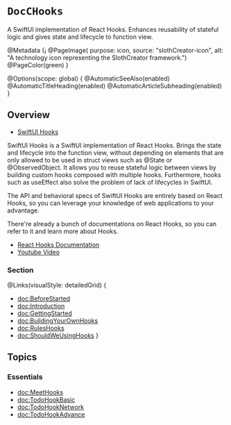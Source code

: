 # ``DocCHooks``

A SwiftUI implementation of React Hooks. Enhances reusability of stateful logic and gives state and lifecycle to function view.

@Metadata {¡
  @PageImage(
             purpose: icon, 
             source: "slothCreator-icon", 
             alt: "A technology icon representing the SlothCreator framework.")
  @PageColor(green)
}

@Options(scope: global) {
  @AutomaticSeeAlso(enabled)
  @AutomaticTitleHeading(enabled)
  @AutomaticArticleSubheading(enabled)
}

## Overview

- [SwiftUI Hooks](https://github.com/ra1028/swiftui-hooks)

SwiftUI Hooks is a SwiftUI implementation of React Hooks. Brings the state and lifecycle into the function view, without depending on elements that are only allowed to be used in struct views such as @State or @ObservedObject.
It allows you to reuse stateful logic between views by building custom hooks composed with multiple hooks.
Furthermore, hooks such as useEffect also solve the problem of lack of lifecycles in SwiftUI.

The API and behavioral specs of SwiftUI Hooks are entirely based on React Hooks, so you can leverage your knowledge of web applications to your advantage.

There're already a bunch of documentations on React Hooks, so you can refer to it and learn more about Hooks.

- [React Hooks Documentation](https://reactjs.org/docs/hooks-intro.html)  
- [Youtube Video](https://www.youtube.com/watch?v=dpw9EHDh2bM)

### Section

@Links(visualStyle: detailedGrid) {
  - <doc:BeforeStarted>
  - <doc:Introduction>
  - <doc:GettingStarted>
  - <doc:BuildingYourOwnHooks>
  - <doc:RulesHooks>
  - <doc:ShouldWeUsingHooks>
}


## Topics

### Essentials
- <doc:MeetHooks>
- <doc:TodoHookBasic>
- <doc:TodoHookNetwork>
- <doc:TodoHookAdvance>
